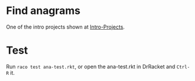 Find anagrams
=============

One of the intro projects shown at
[Intro-Projects](https://github.com/racket/racket/wiki/Intro-Projects).


Test
====

Run ``raco test ana-test.rkt``, or open the ana-test.rkt in DrRacket and
``Ctrl-R`` it.
